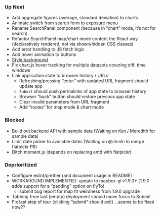 ### Up Next

* Add aggregate figures (average, standard deviation) to charts
* Animate switch from search form to exposure menu
* Rename SearchPanel component
  (because in “chart” mode, it’s not for search)
* Refactor SearchPanel map/chart mode content the React way
  (declaratively rendered, not via shown/hidden CSS classes)
* Add error handling to JS fetch logic
* Add hover animation to buttons
* [Style background](https://bgjar.com/?ck_subscriber_id=702982198)
* Fix chart.js hover tracking for multiple datasets covering diff. time
  windows
* Link application state to browser history / URLs
  * Refreshing/pressing “enter” with updated URL fragment should update app
  * `Submit` should push permalinks of app state to browser history
  * Browser “back” button should restore previous app state
  * Clear invalid parameters from URL fragment
  * Add “routes” for map mode & chart mode

### Blocked

* Build out backend API with sample data
  (Waiting on Ken / Meredith for sample data)
* Limit date picker to available dates
  (Waiting on @chmln to merge flatpickr PR)
* Ditch moment.js
  (depends on replacing antd with flatpickr)

### Deprioritized

* Configure eslint/prettier (and document usage in README)
* WORKAROUND IMPLEMENTED: update to mapbox-gl v1.9.0+
  (1.9.0 adds support for a “padding” option on flyTo)
  * submit bug report for map fit weirdness from 1.9.0 upgrade
* Tabbing from last (empty) deployment should move focus to Submit
* Fix last step of tour (clicking “submit” should exit)
  ...seems to be fixed now??
